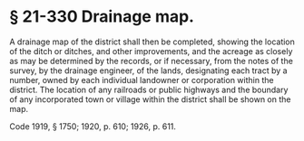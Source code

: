 # § 21-330 Drainage map.

<p>A drainage map of the district shall then be completed, showing the location of the ditch or ditches, and other improvements, and the acreage as closely as may be determined by the records, or if necessary, from the notes of the survey, by the drainage engineer, of the lands, designating each tract by a number, owned by each individual landowner or corporation within the district. The location of any railroads or public highways and the boundary of any incorporated town or village within the district shall be shown on the map.</p><p>Code 1919, § 1750; 1920, p. 610; 1926, p. 611.</p>